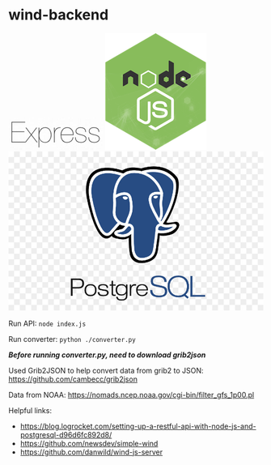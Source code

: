 # wind-backend
![Express Icon](https://github.com/kimjulia1117/wind-backend/blob/master/icons/express-icon.png)
![NodeJS Icon](https://github.com/kimjulia1117/wind-backend/blob/master/icons/node-js-icon.png)
![PostgreSQL Icon](https://github.com/kimjulia1117/wind-backend/blob/master/icons/postgres-icon.jpg)

Run API:
```node index.js```

Run converter:
```python ./converter.py```

***Before running converter.py, need to download grib2json***

Used Grib2JSON to help convert data from grib2 to JSON: https://github.com/cambecc/grib2json

Data from NOAA: https://nomads.ncep.noaa.gov/cgi-bin/filter_gfs_1p00.pl

Helpful links:
- https://blog.logrocket.com/setting-up-a-restful-api-with-node-js-and-postgresql-d96d6fc892d8/
- https://github.com/newsdev/simple-wind
- https://github.com/danwild/wind-js-server
